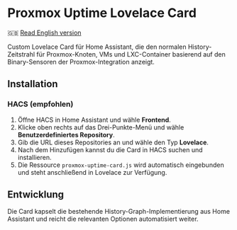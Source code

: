 # Proxmox Uptime Lovelace Card

🇬🇧 [Read English version](README.md)

Custom Lovelace Card für Home Assistant, die den normalen History-Zeitstrahl für Proxmox-Knoten, VMs und LXC-Container basierend auf den Binary-Sensoren der Proxmox-Integration anzeigt.

## Installation

### HACS (empfohlen)

1. Öffne HACS in Home Assistant und wähle **Frontend**.
2. Klicke oben rechts auf das Drei-Punkte-Menü und wähle **Benutzerdefiniertes Repository**.
3. Gib die URL dieses Repositories an und wähle den Typ **Lovelace**.
4. Nach dem Hinzufügen kannst du die Card in HACS suchen und installieren.
5. Die Ressource `proxmox-uptime-card.js` wird automatisch eingebunden und steht anschließend in Lovelace zur Verfügung.

## Entwicklung

Die Card kapselt die bestehende History-Graph-Implementierung aus Home Assistant und reicht die relevanten Optionen automatisiert weiter.
